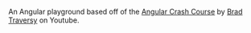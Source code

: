 An Angular playground based off of the [Angular Crash Course](https://www.youtube.com/watch?v=3dHNOWTI7H8) by [Brad Traversy](https://www.youtube.com/@TraversyMedia) on Youtube.
